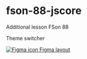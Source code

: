 # fson-88-jscore

Additional lesson FSon 88

Theme switcher

[ ![Figma icon](/assets/figma.jpg) Figma layout ](<https://www.figma.com/file/6l8ETGfkTSc7gerM4CUq1t/Blended-JS-(module-08)?type=design&node-id=0%3A1&mode=design&t=Tbx8KHi2Eb2LFek5-1>)
